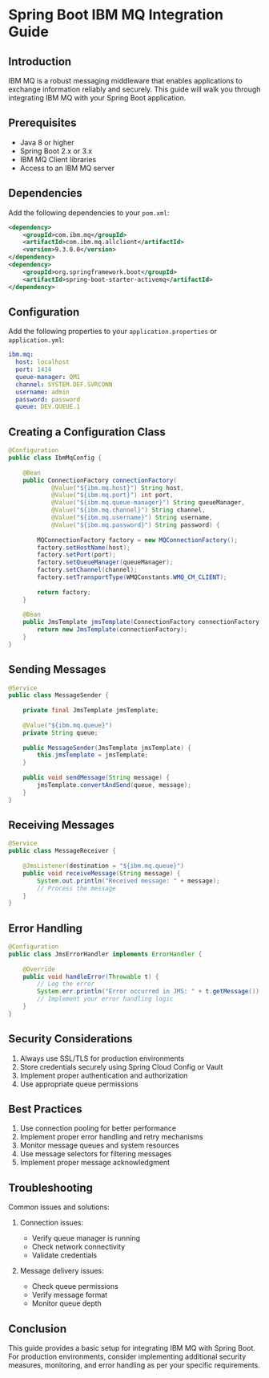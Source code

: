 # Spring Boot IBM MQ Integration Guide

## Introduction

IBM MQ is a robust messaging middleware that enables applications to exchange information reliably and securely. This guide will walk you through integrating IBM MQ with your Spring Boot application.

## Prerequisites

- Java 8 or higher
- Spring Boot 2.x or 3.x
- IBM MQ Client libraries
- Access to an IBM MQ server

## Dependencies

Add the following dependencies to your `pom.xml`:

```xml
<dependency>
    <groupId>com.ibm.mq</groupId>
    <artifactId>com.ibm.mq.allclient</artifactId>
    <version>9.3.0.0</version>
</dependency>
<dependency>
    <groupId>org.springframework.boot</groupId>
    <artifactId>spring-boot-starter-activemq</artifactId>
</dependency>
```

## Configuration

Add the following properties to your `application.properties` or `application.yml`:

```yaml
ibm.mq:
  host: localhost
  port: 1414
  queue-manager: QM1
  channel: SYSTEM.DEF.SVRCONN
  username: admin
  password: password
  queue: DEV.QUEUE.1
```

## Creating a Configuration Class

```java
@Configuration
public class IbmMqConfig {
    
    @Bean
    public ConnectionFactory connectionFactory(
            @Value("${ibm.mq.host}") String host,
            @Value("${ibm.mq.port}") int port,
            @Value("${ibm.mq.queue-manager}") String queueManager,
            @Value("${ibm.mq.channel}") String channel,
            @Value("${ibm.mq.username}") String username,
            @Value("${ibm.mq.password}") String password) {
        
        MQConnectionFactory factory = new MQConnectionFactory();
        factory.setHostName(host);
        factory.setPort(port);
        factory.setQueueManager(queueManager);
        factory.setChannel(channel);
        factory.setTransportType(WMQConstants.WMQ_CM_CLIENT);
        
        return factory;
    }
    
    @Bean
    public JmsTemplate jmsTemplate(ConnectionFactory connectionFactory) {
        return new JmsTemplate(connectionFactory);
    }
}
```

## Sending Messages

```java
@Service
public class MessageSender {
    
    private final JmsTemplate jmsTemplate;
    
    @Value("${ibm.mq.queue}")
    private String queue;
    
    public MessageSender(JmsTemplate jmsTemplate) {
        this.jmsTemplate = jmsTemplate;
    }
    
    public void sendMessage(String message) {
        jmsTemplate.convertAndSend(queue, message);
    }
}
```

## Receiving Messages

```java
@Service
public class MessageReceiver {
    
    @JmsListener(destination = "${ibm.mq.queue}")
    public void receiveMessage(String message) {
        System.out.println("Received message: " + message);
        // Process the message
    }
}
```

## Error Handling

```java
@Configuration
public class JmsErrorHandler implements ErrorHandler {
    
    @Override
    public void handleError(Throwable t) {
        // Log the error
        System.err.println("Error occurred in JMS: " + t.getMessage());
        // Implement your error handling logic
    }
}
```

## Security Considerations

1. Always use SSL/TLS for production environments
2. Store credentials securely using Spring Cloud Config or Vault
3. Implement proper authentication and authorization
4. Use appropriate queue permissions

## Best Practices

1. Use connection pooling for better performance
2. Implement proper error handling and retry mechanisms
3. Monitor message queues and system resources
4. Use message selectors for filtering messages
5. Implement proper message acknowledgment

## Troubleshooting

Common issues and solutions:

1. Connection issues:
   - Verify queue manager is running
   - Check network connectivity
   - Validate credentials

2. Message delivery issues:
   - Check queue permissions
   - Verify message format
   - Monitor queue depth

## Conclusion

This guide provides a basic setup for integrating IBM MQ with Spring Boot. For production environments, consider implementing additional security measures, monitoring, and error handling as per your specific requirements.
